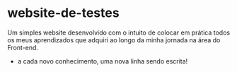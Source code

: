 # website-de-testes
 
Um simples website desenvolvido com o intuito de colocar em prática todos os meus aprendizados que adquiri ao longo da minha jornada na área do Front-end.

- a cada novo conhecimento, uma nova linha sendo escrita!